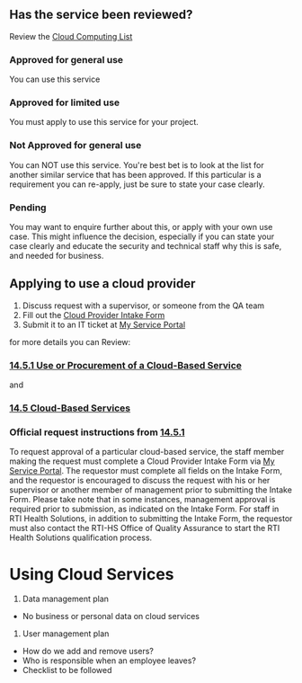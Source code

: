 ## Has the service been reviewed?
 Review the [Cloud Computing List](http://staffnet.rti.org/policy/PAP2/document/index.cfm?fuseaction=detail&PID=2239)

 ### Approved for general use
   You can use this service

 ### Approved for limited use
   You must apply to use this service for your project.

 ### Not Approved for general use
   You can NOT use this service. You're best bet is to look at the list for another similar service that has been approved. If this particular is a requirement you can re-apply, just be sure to state your case clearly.

 ### Pending
   You may want to enquire further about this, or apply with your own use case. This might influence the decision, especially if you can state your case clearly and educate the security and technical staff why this is safe, and needed for business.

## Applying to use a cloud provider

1. Discuss request with a supervisor, or someone from the QA team
1. Fill out the [Cloud Provider Intake Form ](https://sharenet.rti.org/adm/ITS/compliance/application_reviews/Forms/Cloud%20Computing%20Services%20-%20Request%20Intake%20Form_V3.docx)
1. Submit it to an IT ticket at [My Service Portal](https://rtiservicedesk.service-now.com/nav_to.do?uri=com.glideapp.servicecatalog_cat_item_view.do?sysparm_id=3f1dd0320a0a0b99000a53f7604a2ef9)

for more details you can Review:

### [14.5.1 Use or Procurement of a Cloud-Based Service](http://staffnet.rti.org/policy/PAP2/document/index.cfm?fuseaction=detail&PID=2239)
and
### [14.5 Cloud-Based Services](http://staffnet.rti.org/policy/PAP2/document/index.cfm?fuseaction=detail&PID=1987)

### Official request instructions from  [14.5.1](http://staffnet.rti.org/policy/PAP2/document/index.cfm?fuseaction=detail&PID=2239)
To request approval of a particular cloud-based service, the staff member making the request must complete a Cloud Provider Intake Form via [My Service Portal](https://rtiservicedesk.service-now.com/nav_to.do?uri=com.glideapp.servicecatalog_cat_item_view.do?sysparm_id=3f1dd0320a0a0b99000a53f7604a2ef9).  The requestor must complete all fields on the Intake Form, and the requestor is encouraged to discuss the request with his or her supervisor or another member of management prior to submitting the Intake Form. Please take note that in some instances, management approval is required prior to submission, as indicated on the Intake Form. For staff in RTI Health Solutions, in addition to submitting the Intake Form, the requestor must also contact the RTI-HS Office of Quality Assurance to start the RTI Health Solutions qualification process.

# Using Cloud Services

1. Data management plan
  - No business or personal data on cloud services
1. User management plan
  - How do we add and remove users?
  - Who is responsible when an employee leaves?
  - Checklist to be followed
